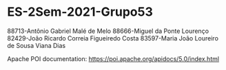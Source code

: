 # ES-2Sem-2021-Grupo53
88713-Antônio Gabriel Malé de Melo
88666-Miguel da Ponte Lourenço
82429-João Ricardo Correia Figueiredo Costa
83597-Maria João Loureiro de Sousa Viana Dias

Apache POI documentation: https://poi.apache.org/apidocs/5.0/index.html
